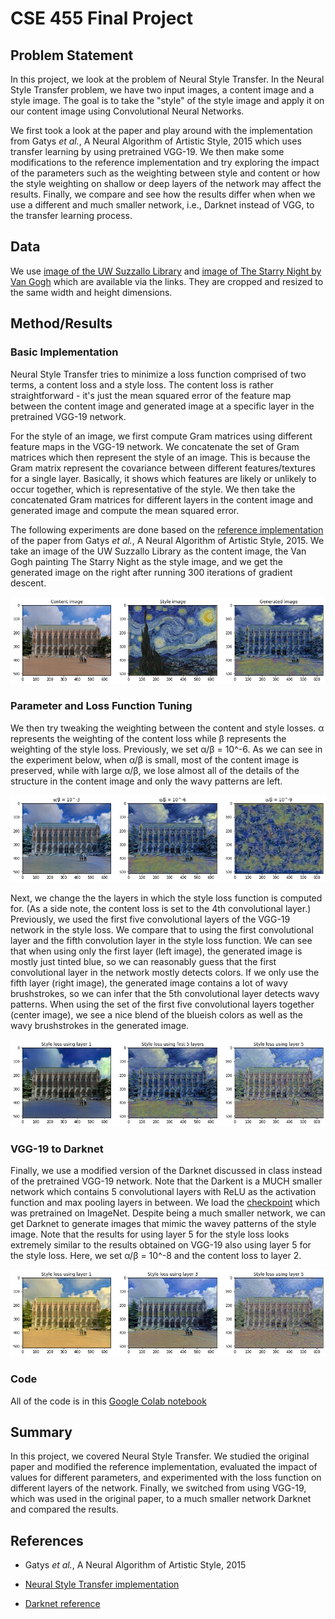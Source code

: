 # CSE 455 Final Project

## Problem Statement

In this project, we look at the problem of Neural Style Transfer. In the Neural Style Transfer problem, we have two input images, a content image and a style image. The goal is to take the "style" of the style image and apply it on our content image using Convolutional Neural Networks. 

We first took a look at the paper and play around with the implementation from Gatys *et al.*, A Neural Algorithm of Artistic Style, 2015 which uses transfer learning by using pretrained VGG-19. We then make some modifications to the reference implementation and try exploring the impact of the parameters such as the weighting between style and content or how the style weighting on shallow or deep layers of the network may affect the results. Finally, we compare and see how the results differ when when we use a different and much smaller network, i.e., Darknet instead of VGG, to the transfer learning process.

## Data

We use [image of the UW Suzzallo Library](https://upload.wikimedia.org/wikipedia/commons/1/10/MK03214_University_of_Washington_Suzzallo_Library.jpg) and [image of The Starry Night by Van Gogh](https://www.vangoghgallery.com/img/starry_night_full.jpg) which are available via the links. They are cropped and resized to the same width and height dimensions.

## Method/Results

### Basic Implementation

Neural Style Transfer tries to minimize a loss function comprised of two terms, a content loss and a style loss. The content loss is rather straightforward - it's just the mean squared error of the feature map between the content image and generated image at a specific layer in the pretrained VGG-19 network. 

For the style of an image, we first compute Gram matrices using different feature maps in the VGG-19 network. We concatenate the set of Gram matrices which then represent the style of an image. This is because the Gram matrix represent the covariance between different features/textures for a single layer. Basically, it shows which features are likely or unlikely to occur together, which is representative of the style. We then take the concatenated Gram matrices for different layers in the content image and generated image and compute the mean squared error.

The following experiments are done based on the [reference implementation](https://pytorch.org/tutorials/advanced/neural_style_tutorial.html) of the paper from Gatys *et al.*, A Neural Algorithm of Artistic Style, 2015. We take an image of the UW Suzzallo Library as the content image, the Van Gogh painting The Starry Night as the style image, and we get the generated image on the right after running 300 iterations of gradient descent.

![Image](images/suzzallo_starry_night.jpg)

### Parameter and Loss Function Tuning

We then try tweaking the weighting between the content and style losses. α represents the weighting of the content loss while β represents the weighting of the style loss. Previously, we set α/β = 10^-6. As we can see in the experiment below, when α/β is small, most of the content image is preserved, while with large α/β, we lose almost all of the details of the structure in the content image and only the wavy patterns are left.

![Image](images/alpha_beta_comparison.jpg)

Next, we change the the layers in which the style loss function is computed for. (As a side note, the content loss is set to the 4th convolutional layer.) Previously, we used the first five convolutional layers of the VGG-19 network in the style loss. We compare that to using the first convolutional layer and the fifth convolution layer in the style loss function. We can see that when using only the first layer (left image), the generated image is mostly just tinted blue, so we can reasonably guess that the first convolutional layer in the network mostly detects colors. If we only use the fifth layer (right image), the generated image contains a lot of wavy brushstrokes, so we can infer that the 5th convolutional layer detects wavy patterns. When using the set of the first five convolutional layers together (center image), we see a nice blend of the blueish colors as well as the wavy brushstrokes in the generated image.

![Image](images/style_layer_comparison.jpg)

### VGG-19 to Darknet

Finally, we use a modified version of the Darknet discussed in class instead of the pretrained VGG-19 network. Note that the Darkent is a MUCH smaller network which contains 5 convolutional layers with ReLU as the activation function and max pooling layers in between. We load the [checkpoint](https://pjreddie.com/media/files/checkpoint-19.pkl) which was pretrained on ImageNet. Despite being a much smaller network, we can get Darknet to generate images that mimic the wavey patterns of the style image. Note that the results for using layer 5 for the style loss looks extremely similar to the results obtained on VGG-19 also using layer 5 for the style loss. Here, we set α/β = 10^-8 and the content loss to layer 2.

![Image](images/darknet_fix_content.jpg)

### Code

All of the code is in this [Google Colab notebook](https://colab.research.google.com/drive/1oPPeeOegthasYOR0HzXxBOoBcRcUtRux?usp=sharing)

## Summary

In this project, we covered Neural Style Transfer. We studied the original paper and modified the reference implementation, evaluated the impact of values for different parameters, and experimented with the loss function on different layers of the network. Finally, we switched from using VGG-19, which was used in the original paper, to a much smaller network Darknet and compared the results.

## References

- Gatys *et al.*, A Neural Algorithm of Artistic Style, 2015

- [Neural Style Transfer implementation](https://pytorch.org/tutorials/advanced/neural_style_tutorial.html)

- [Darknet reference](https://pjreddie.com/darknet/imagenet/#reference)
